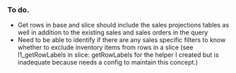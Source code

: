 ### To do.

- Get rows in base and slice should include the sales projections tables as well in addition to the existing sales and sales orders in the query
- Need to be able to identify if there are any sales specific filters to know whether to exclude inventory items from rows in a slice (see l1_getRowLabels in slice: getRowLabels for the helper I created but is inadequate because needs a config to maintain this concept.)

